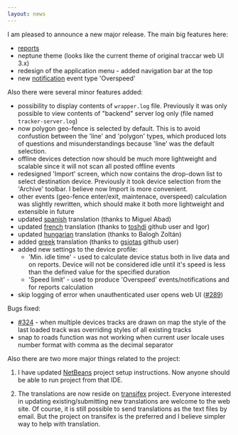 ```yaml
---
layout: news
---
```


I am pleased to announce a new major release. The main big features here:

* [reports](/features/reports.html)
* neptune theme (looks like the current theme of original traccar web UI 3.x)
* redesign of the application menu - added navigation bar at the top
* new [notification](/features/notifications.html) event type 'Overspeed'

Also there were several minor features added:

* possibility to display contents of `wrapper.log` file. Previously it was only possible to view contents of "backend" server log only (file named `tracker-server.log`)
* now polygon geo-fence is selected by default. This is to avoid confustion between the 'line' and 'polygon' types, which produced lots of questions and misunderstandings because 'line' was the default selection.
* offline devices detection now should be much more lightweight and scalable since it will not scan all posted offline events
* redesigned 'Import' screen, which now contains the drop-down list to select destination device. Previously it took device selection from the 'Archive' toolbar. I believe now Import is more convenient.
* other events (geo-fence enter/exit, maintenace, overspeed) calculation was slightly rewritten, which should make it both more lightweight and extensible in future
* updated [spanish](/features/spanish.html) translation (thanks to Miguel Abad)
* updated [french](/features/french.html) translation (thanks to [toshdi](https://github.com/toshdi) github user and Igor)
* updated [hungarian](/features/hungarian.html) translation (thanks to Balogh Zoltán)
* added [greek](/features/greek.html) translation (thanks to [gsiotas](https://github.com/gsiotas) github user)
* added new settings to the device profile: 
    * 'Min. idle time' - used to calculate device status both in live data and on reports. Device will not be considered idle until it's speed is less than the defined value for the specified duration
    * 'Speed limit' - used to produce 'Overspeed' events/notifications and for reports calculation
* skip logging of error when unauthenticated user opens web UI ([#289](https://github.com/vitalidze/traccar-web/issues/289))

Bugs fixed:

* [#324](https://github.com/vitalidze/traccar-web/issues/324) - when multiple devices tracks are drawn on map the style of the last loaded track was overriding styles of all existing tracks
* snap to roads function was not working when current user locale uses number format with comma as the decimal separator

Also there are two more major things related to the project:

1) I have updated [NetBeans](/ide/netbeans.html) project setup instructions. Now anyone should be able to run project from that IDE.

2) The translations are now reside on [transifex](https://www.transifex.com/traccar-web-ui-mod/traccar-web/) project. Everyone interested in updating existing/submitting new translations are welcome to the web site. Of course, it is still possible to send translations as the text files by email. But the project on transifex is the preferred and I believe simpler way to help with translation.